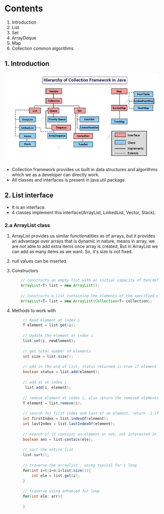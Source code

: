 # Contents
1. Introduction
2. List 
3. Set
4. ArrayDeque
5. Map 
6. Collection common algorithms

## 1. Introduction
![java Collection framework hierarchy](./media/Java-collection-java-collection-hierarchy.webp)
- Collection framework provides us built in data structures and algorithms which we as a developer can directly work.
- All classes and interfaces is present in java.util package.

## 2. List interface 
- It is an interface.
- 4 classes implement this interface(ArrayList, LinkedList, Vector, Stack).

### 2.a ArrayList class 
1. ArrayList provides us similar functionalities as of arrays, but it provides an advantage over arrays that is dynamic in nature, means in array, we are not able to add extra items once array is created, But in ArrayList we can add as many items as we want. So, it's size is not fixed.

2. null values can be inserted.

3. Constructors
    ```java 
        // Constructs an empty list with an initial capacity of ten(default).
        ArrayList<T> list = new ArrayList();
                
        // Constructs a list containing the elements of the specified collection.
        ArrayList<T> list = new ArrayList(Collection<T> collection);
    ```

4. Methods to work with 
   ```java 
        // Read element at index i 
        T element = list.get(i);

        // Update the element at index i 
        list.set(i, newElement);

        // get total number of elements 
        int size = list.size();

        // add in the end of list, status returned is true if element added succesfully else return false.
        boolean status = list.add(element);

        // add at at index i 
         list.add(i, element);

        // remove element at index i, also return the removed elements.
        T element = list.remove(i);

        // search for first index and last of an element, return -1 if element not found.
        int firstIndex = list.indexOf(element);
        int lastIndex = list.lastIndexOf(element);

        // search if it contains an element or not, not interested in index only interested in present or not. ans is true if present
        boolean ans = list.contais(ele);

        // sort the entire list 
        list.sort();

        // traverse the arraylist , using typical for-i loop 
        for(int i=0;i=n;i<list.size()){
            int ele = list.get(i);
        }

        // traverse using enhanced for loop 
        for(int ele: arr){
            
        }
    ```
